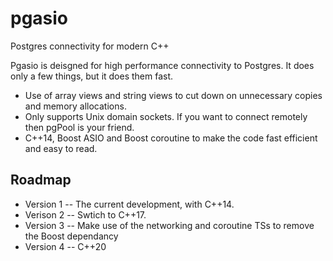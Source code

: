 # pgasio

Postgres connectivity for modern C++

Pgasio is deisgned for high performance connectivity to Postgres. It does only a few things, but it does them fast.

* Use of array views and string views to cut down on unnecessary copies and memory allocations.
* Only supports Unix domain sockets. If you want to connect remotely then pgPool is your friend.
* C++14, Boost ASIO and Boost coroutine to make the code fast efficient and easy to read.

## Roadmap

* Version 1 -- The current development, with C++14.
* Verison 2 -- Swtich to C++17.
* Version 3 -- Make use of the networking and coroutine TSs to remove the Boost dependancy
* Version 4 -- C++20

